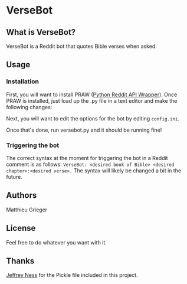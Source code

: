 # VerseBot

## What is VerseBot?
VerseBot is a Reddit bot that quotes Bible verses when asked.

## Usage
### Installation
First, you will want to install PRAW ([Python Reddit API Wrapper](https://github.com/praw-dev/praw)).
Once PRAW is installed, just load up the .py file in a text editor and make the following changes:

Next, you will want to edit the options for the bot by editing `config.ini`.

Once that's done, run versebot.py and it should be running fine!

### Triggering the bot
The correct syntax at the moment for triggering the bot in a Reddit comment is as follows:
`VerseBot: <desired book of Bible> <desired chapter>:<desired verse>.`
The syntax will likely be changed a bit in the future.

## Authors
Matthieu Grieger

## License
Feel free to do whatever you want with it.

## Thanks
[Jeffrey Ness](https://github.com/jness) for the Pickle file included in this project.